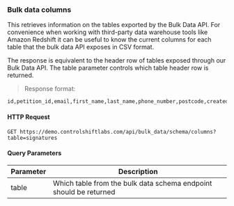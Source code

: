 ### Bulk data columns

This retrieves information on the tables exported by the Bulk Data API. For convenience when working with third-party data 
warehouse tools like Amazon Redshift it can be useful to know the current columns for each table that the bulk data API exposes
in CSV format. 

The response is equivalent to the header row of tables exposed through our Bulk Data API. The table parameter controls
which table header row is returned.

> Response format:

```csv
id,petition_id,email,first_name,last_name,phone_number,postcode,created_at,join_organisation,deleted_at,unsubscribe_at,external_constituent_id,member_id,additional_fields,cached_organisation_slug,source,external_id,new_member,external_action_id,locale,bucket,country,updated_at,user_ip,confirmation_token,confirmed_at,confirmation_sent_at,last_signed_at,join_list_suppressed,old_daisy_chain_used,from_embed,user_agent,confirmed_reason,synced_to_crm_at,daisy_chain_experiment_slug,eu_data_processing_consent,from_one_click,consent_content_version_id,daisy_chain_id_used,email_opt_in_type_id,facebook_id,utm_params,postcode_id,referring_share_click_id,join_partnership,opt_in_sms,sms_opt_in_type_id,recaptcha_score,new_mobile_subscriber
```

#### HTTP Request

`GET https://demo.controlshiftlabs.com/api/bulk_data/schema/columns?table=signatures`

#### Query Parameters

Parameter |  Description
--------- | ------------------
table     |  Which table from the bulk data schema endpoint should be returned

<div></div>

